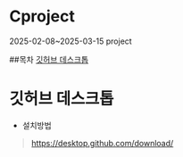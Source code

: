 # Cproject
 2025-02-08~2025-03-15 project
 
##목차
[깃허브 데스크톱](#깃허브-데스크톱)

# 깃허브 데스크톱

+ 설치방법
 > https://desktop.github.com/download/
